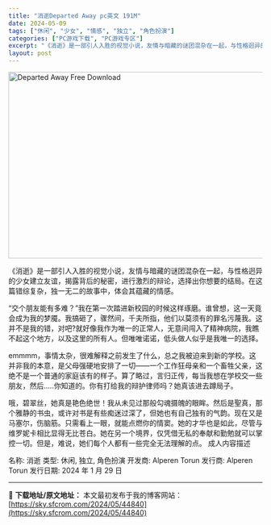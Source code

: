 ```yaml
---
title: "消逝Departed Away pc英文 191M"
date: 2024-05-09
tags: ["休闲", "少女", "情感", "独立", "角色扮演"]
categories: ["PC游戏下载", "PC游戏专区"]
excerpt: "《消逝》是一部引人入胜的视觉小说，友情与暗藏的谜团混杂在一起，与性格迥异的少女建立友谊，揭露背后的秘密，进行激烈的辩论，选择出你想要的结局。在这篇错综复杂，独一无二的故事中，体会其蕴藏的情感。 “交个朋友能有多难？”我在第一次踏进新校园的时候这样琢磨。谁曾想，这一天竟会成为我的梦魇。我搞砸了，骤然间&hellip;"
layout: post
---
```


<img class="igg-image-content aligncenter" title="Departed Away Free Download" src="https://sky.sfcrom.com/wp-content/uploads/2024/05/6714c-Departed-Away-Free-Download.jpg" alt="Departed Away Free Download" width="660" height="370" />

《消逝》是一部引人入胜的视觉小说，友情与暗藏的谜团混杂在一起，与性格迥异的少女建立友谊，揭露背后的秘密，进行激烈的辩论，选择出你想要的结局。在这篇错综复杂，独一无二的故事中，体会其蕴藏的情感。 

“交个朋友能有多难？”我在第一次踏进新校园的时候这样琢磨。谁曾想，这一天竟会成为我的梦魇。我搞砸了，骤然间，千夫所指，他们以莫须有的罪名污蔑我。这并不是我的错，对吧?就好像我作为唯一的正常人，无意间闯入了精神病院，我瞧不起这个地方，以及这里的所有人。但唯唯诺诺，低头做人似乎是我唯一的选择。


emmmm，事情太杂，很难解释之前发生了什么，总之我被迫来到新的学校。这并非我的本意，是父母强硬地安排了一切——一个工作狂母亲和一个畜牲父亲，这绝不是一个普通的家庭该有的样子。算了略过，言归正传，每当我想在学校交一些朋友，然后.....你知道的。你有打给我的辩护律师吗？她真该进去蹲局子。


哦，碧翠丝，她真是艳色绝世！我从未见过那般勾魂摄魄的眼眸。然后是聖真，那个雅静的书虫，或许对书是有些痴迷过深了，但她也有自己独有的气韵。现在又是马塞尔，伤脑筋。只需看上一眼，就能点燃你的情窦。她的才华也是如此，尽管与维罗妮卡相比显得无比苍白。她在另一个境界，仅凭借无私的奉献和勤勉就可以掌控一切。但是，难说，她们每个人都有一些完全无法理解的点。
成人内容描述

名称: 消逝
类型: 休闲, 独立, 角色扮演
开发商: Alperen Torun
发行商: Alperen Torun
发行日期: 2024 年 1 月 29 日

---
📖 **下载地址/原文地址：** 本文最初发布于我的博客网站：[https://sky.sfcrom.com/2024/05/44840](https://sky.sfcrom.com/2024/05/44840)
